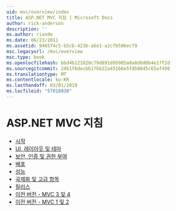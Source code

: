 ```yaml
---
uid: mvc/overview/index
title: ASP.NET MVC 지침 | Microsoft Docs
author: rick-anderson
description: ''
ms.author: riande
ms.date: 06/23/2011
ms.assetid: 946574c5-b5cb-423b-a6e1-a2cfb506ecf9
msc.legacyurl: /mvc/overview
msc.type: book
ms.openlocfilehash: bbd4b121820c79d891d95905a8a8d8d0b4e17f2d
ms.sourcegitcommit: 24b1f6decbb17bb22a45166e5fdb0845c65af498
ms.translationtype: MT
ms.contentlocale: ko-KR
ms.lasthandoff: 03/01/2019
ms.locfileid: "57018930"
---
```

<a name="aspnet-mvc-guidance"></a>ASP.NET MVC 지침
====================
- [시작](getting-started/index.md)
- [UI, 레이아웃 및 테마](views/index.md)
- [보안, 인증 및 권한 부여](security/index.md)
- [배포](deployment/index.md)
- [성능](performance/index.md)
- [국제화 및 고급 항목](advanced/index.md)
- [릴리스](releases/index.md)
- [이전 버전 - MVC 3 및 4](older-versions/index.md)
- [이전 버전 - MVC 1 및 2](older-versions-1/index.md)

